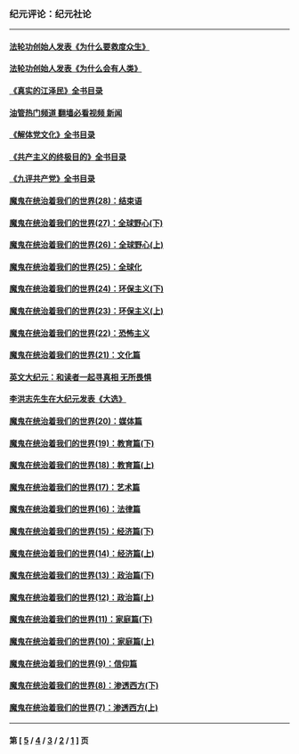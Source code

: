### 纪元评论：纪元社论
---
#### [法轮功创始人发表《为什么要救度众生》](../../pages/nsc422/n13975246.md?06030330) 
#### [法轮功创始人发表《为什么会有人类》](../../pages/nsc422/n13912117.md?06030330) 
#### [《真实的江泽民》全书目录](../../pages/nsc422/n13721399.md?06030330) 
#### [油管热门频道 翻墙必看视频 新闻](ok?06030330)
#### [《解体党文化》全书目录](../../pages/nsc422/n13721157.md?06030330) 
#### [《共产主义的终极目的》全书目录](../../pages/nsc422/n13721048.md?06030330) 
#### [《九评共产党》全书目录](../../pages/nsc422/n13708085.md?06030330) 
#### [魔鬼在统治着我们的世界(28)：结束语](../../pages/nsc422/n10936246.md?06030330) 
#### [魔鬼在统治着我们的世界(27)：全球野心(下)](../../pages/nsc422/n10928319.md?06030330) 
#### [魔鬼在统治着我们的世界(26)：全球野心(上)](../../pages/nsc422/n10900318.md?06030330) 
#### [魔鬼在统治着我们的世界(25)：全球化](../../pages/nsc422/n10788205.md?06030330) 
#### [魔鬼在统治着我们的世界(24)：环保主义(下)](../../pages/nsc422/n10695307.md?06030330) 
#### [魔鬼在统治着我们的世界(23)：环保主义(上)](../../pages/nsc422/n10688613.md?06030330) 
#### [魔鬼在统治着我们的世界(22)：恐怖主义](../../pages/nsc422/n10614727.md?06030330) 
#### [魔鬼在统治着我们的世界(21)：文化篇](../../pages/nsc422/n10597706.md?06030330) 
#### [英文大纪元：和读者一起寻真相 无所畏惧](../../pages/nsc422/n12542027.md?06030330) 
#### [李洪志先生在大纪元发表《大选》](../../pages/nsc422/n12534746.md?06030330) 
#### [魔鬼在统治着我们的世界(20)：媒体篇](../../pages/nsc422/n10586579.md?06030330) 
#### [魔鬼在统治着我们的世界(19)：教育篇(下)](../../pages/nsc422/n10564808.md?06030330) 
#### [魔鬼在统治着我们的世界(18)：教育篇(上)](../../pages/nsc422/n10526970.md?06030330) 
#### [魔鬼在统治着我们的世界(17)：艺术篇](../../pages/nsc422/n10499093.md?06030330) 
#### [魔鬼在统治着我们的世界(16)：法律篇](../../pages/nsc422/n10485969.md?06030330) 
#### [魔鬼在统治着我们的世界(15)：经济篇(下)](../../pages/nsc422/n10469975.md?06030330) 
#### [魔鬼在统治着我们的世界(14)：经济篇(上)](../../pages/nsc422/n10457370.md?06030330) 
#### [魔鬼在统治着我们的世界(13)：政治篇(下)](../../pages/nsc422/n10448270.md?06030330) 
#### [魔鬼在统治着我们的世界(12)：政治篇(上)](../../pages/nsc422/n10444576.md?06030330) 
#### [魔鬼在统治着我们的世界(11)：家庭篇(下)](../../pages/nsc422/n10440961.md?06030330) 
#### [魔鬼在统治着我们的世界(10)：家庭篇(上)](../../pages/nsc422/n10435448.md?06030330) 
#### [魔鬼在统治着我们的世界(9)：信仰篇](../../pages/nsc422/n10432159.md?06030330) 
#### [魔鬼在统治着我们的世界(8)：渗透西方(下)](../../pages/nsc422/n10429603.md?06030330) 
#### [魔鬼在统治着我们的世界(7)：渗透西方(上)](../../pages/nsc422/n10426013.md?06030330) 

---
#### 第 [ [5](./5.md?06030330) / [4](./4.md?06030330) / [3](./3.md?06030330) / [2](./2.md?06030330) / [1](./1.md?06030330) ] 页
